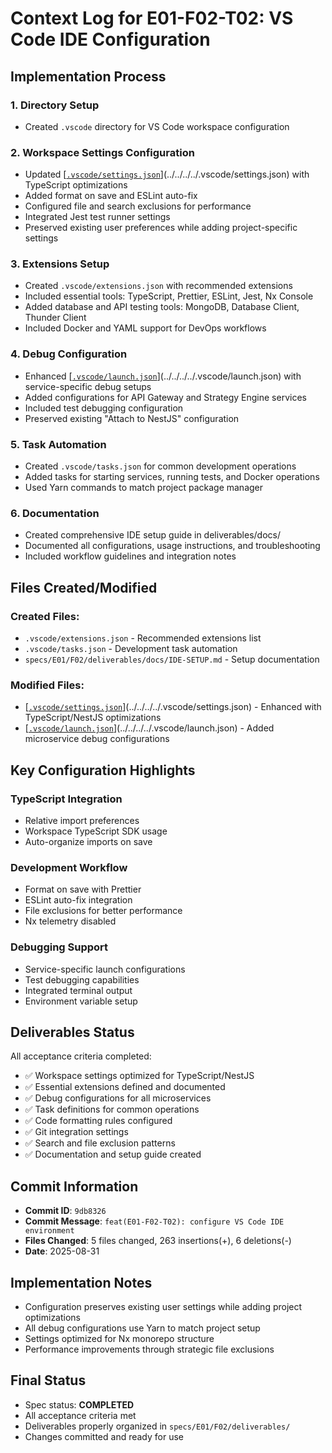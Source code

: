 # Context Log for E01-F02-T02: VS Code IDE Configuration

## Implementation Process

### 1. Directory Setup

- Created `.vscode` directory for VS Code workspace configuration

### 2. Workspace Settings Configuration

- Updated [[`.vscode/settings.json`](../../../../.vscode/settings.json)](../../../../.vscode/settings.json) with TypeScript optimizations
- Added format on save and ESLint auto-fix
- Configured file and search exclusions for performance
- Integrated Jest test runner settings
- Preserved existing user preferences while adding project-specific settings

### 3. Extensions Setup

- Created `.vscode/extensions.json` with recommended extensions
- Included essential tools: TypeScript, Prettier, ESLint, Jest, Nx Console
- Added database and API testing tools: MongoDB, Database Client, Thunder Client
- Included Docker and YAML support for DevOps workflows

### 4. Debug Configuration

- Enhanced [[`.vscode/launch.json`](../../../../.vscode/launch.json)](../../../../.vscode/launch.json) with service-specific debug setups
- Added configurations for API Gateway and Strategy Engine services
- Included test debugging configuration
- Preserved existing "Attach to NestJS" configuration

### 5. Task Automation

- Created `.vscode/tasks.json` for common development operations
- Added tasks for starting services, running tests, and Docker operations
- Used Yarn commands to match project package manager

### 6. Documentation

- Created comprehensive IDE setup guide in deliverables/docs/
- Documented all configurations, usage instructions, and troubleshooting
- Included workflow guidelines and integration notes

## Files Created/Modified

### Created Files:

- `.vscode/extensions.json` - Recommended extensions list
- `.vscode/tasks.json` - Development task automation
- `specs/E01/F02/deliverables/docs/IDE-SETUP.md` - Setup documentation

### Modified Files:

- [[`.vscode/settings.json`](../../../../.vscode/settings.json)](../../../../.vscode/settings.json) - Enhanced with TypeScript/NestJS optimizations
- [[`.vscode/launch.json`](../../../../.vscode/launch.json)](../../../../.vscode/launch.json) - Added microservice debug configurations

## Key Configuration Highlights

### TypeScript Integration

- Relative import preferences
- Workspace TypeScript SDK usage
- Auto-organize imports on save

### Development Workflow

- Format on save with Prettier
- ESLint auto-fix integration
- File exclusions for better performance
- Nx telemetry disabled

### Debugging Support

- Service-specific launch configurations
- Test debugging capabilities
- Integrated terminal output
- Environment variable setup

## Deliverables Status

All acceptance criteria completed:

- ✅ Workspace settings optimized for TypeScript/NestJS
- ✅ Essential extensions defined and documented
- ✅ Debug configurations for all microservices
- ✅ Task definitions for common operations
- ✅ Code formatting rules configured
- ✅ Git integration settings
- ✅ Search and file exclusion patterns
- ✅ Documentation and setup guide created

## Commit Information

- **Commit ID**: `9db8326`
- **Commit Message**: `feat(E01-F02-T02): configure VS Code IDE environment`
- **Files Changed**: 5 files changed, 263 insertions(+), 6 deletions(-)
- **Date**: 2025-08-31

## Implementation Notes

- Configuration preserves existing user settings while adding project optimizations
- All debug configurations use Yarn to match project setup
- Settings optimized for Nx monorepo structure
- Performance improvements through strategic file exclusions

## Final Status

- Spec status: **COMPLETED**
- All acceptance criteria met
- Deliverables properly organized in `specs/E01/F02/deliverables/`
- Changes committed and ready for use
